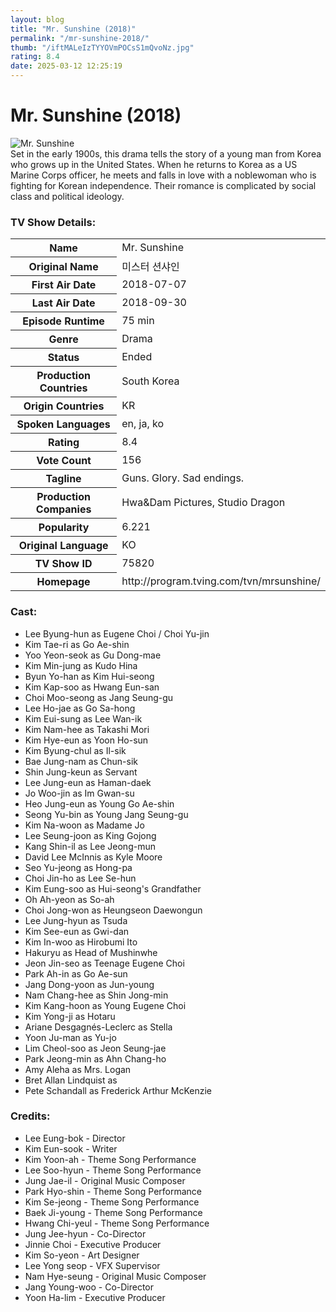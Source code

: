 ```yaml
---
layout: blog
title: "Mr. Sunshine (2018)"
permalink: "/mr-sunshine-2018/"
thumb: "/iftMALeIzTYYOVmPOCsS1mQvoNz.jpg"
rating: 8.4
date: 2025-03-12 12:25:19
---
```

<h1 class="title">Mr. Sunshine (2018)</h1><div class="poster"><img src="{{ site.imglink }}/iftMALeIzTYYOVmPOCsS1mQvoNz.jpg" class="img-fluid my-3" alt="Mr. Sunshine"/></div><div class="plot">Set in the early 1900s, this drama tells the story of a young man from Korea who grows up in the United States. When he returns to Korea as a US Marine Corps officer, he meets and falls in love with a noblewoman who is fighting for Korean independence. Their romance is complicated by social class and political ideology.</div><h3>TV Show Details:</h3><table class="table table-bordered details"><tr><th>Name</th><td>Mr. Sunshine</td></tr><tr><th>Original Name</th><td>미스터 션샤인</td></tr><tr><th>First Air Date</th><td>2018-07-07</td></tr><tr><th>Last Air Date</th><td>2018-09-30</td></tr><tr><th>Episode Runtime</th><td>75 min</td></tr><tr><th>Genre</th><td>Drama</td></tr><tr><th>Status</th><td>Ended</td></tr><tr><th>Production Countries</th><td>South Korea</td></tr><tr><th>Origin Countries</th><td>KR</td></tr><tr><th>Spoken Languages</th><td>en, ja, ko</td></tr><tr><th>Rating</th><td>8.4</td></tr><tr><th>Vote Count</th><td>156</td></tr><tr><th>Tagline</th><td>Guns. Glory. Sad endings.</td></tr><tr><th>Production Companies</th><td>Hwa&Dam Pictures, Studio Dragon</td></tr><tr><th>Popularity</th><td>6.221</td></tr><tr><th>Original Language</th><td>KO</td></tr><tr><th>TV Show ID</th><td>75820</td></tr><tr><th>Homepage</th><td>http://program.tving.com/tvn/mrsunshine/</td></tr></table><h3>Cast:</h3><ul class="list-group cast"><li>Lee Byung-hun as Eugene Choi / Choi Yu-jin</li><li>Kim Tae-ri as Go Ae-shin</li><li>Yoo Yeon-seok as Gu Dong-mae</li><li>Kim Min-jung as Kudo Hina</li><li>Byun Yo-han as Kim Hui-seong</li><li>Kim Kap-soo as Hwang Eun-san</li><li>Choi Moo-seong as Jang Seung-gu</li><li>Lee Ho-jae as Go Sa-hong</li><li>Kim Eui-sung as Lee Wan-ik</li><li>Kim Nam-hee as Takashi Mori</li><li>Kim Hye-eun as Yoon Ho-sun</li><li>Kim Byung-chul as Il-sik</li><li>Bae Jung-nam as Chun-sik</li><li>Shin Jung-keun as Servant</li><li>Lee Jung-eun as Haman-daek</li><li>Jo Woo-jin as Im Gwan-su</li><li>Heo Jung-eun as Young Go Ae-shin</li><li>Seong Yu-bin as Young Jang Seung-gu</li><li>Kim Na-woon as Madame Jo</li><li>Lee Seung-joon as King Gojong</li><li>Kang Shin-il as Lee Jeong-mun</li><li>David Lee McInnis as Kyle Moore</li><li>Seo Yu-jeong as Hong-pa</li><li>Choi Jin-ho as Lee Se-hun</li><li>Kim Eung-soo as Hui-seong's Grandfather</li><li>Oh Ah-yeon as So-ah</li><li>Choi Jong-won as Heungseon Daewongun</li><li>Lee Jung-hyun as Tsuda</li><li>Kim See-eun as Gwi-dan</li><li>Kim In-woo as Hirobumi Ito</li><li>Hakuryu as Head of Mushinwhe</li><li>Jeon Jin-seo as Teenage Eugene Choi</li><li>Park Ah-in as Go Ae-sun</li><li>Jang Dong-yoon as Jun-young</li><li>Nam Chang-hee as Shin Jong-min</li><li>Kim Kang-hoon as Young Eugene Choi</li><li>Kim Yong-ji as Hotaru</li><li>Ariane Desgagnés-Leclerc as Stella</li><li>Yoon Ju-man as Yu-jo</li><li>Lim Cheol-soo as Jeon Seung-jae</li><li>Park Jeong-min as Ahn Chang-ho</li><li>Amy Aleha as Mrs. Logan</li><li>Bret Allan Lindquist as </li><li>Pete Schandall as Frederick Arthur McKenzie</li></ul><h3>Credits:</h3><ul class="list-group crew"><li>Lee Eung-bok - Director</li><li>Kim Eun-sook - Writer</li><li>Kim Yoon-ah - Theme Song Performance</li><li>Lee Soo-hyun - Theme Song Performance</li><li>Jung Jae-il - Original Music Composer</li><li>Park Hyo-shin - Theme Song Performance</li><li>Kim Se-jeong - Theme Song Performance</li><li>Baek Ji-young - Theme Song Performance</li><li>Hwang Chi-yeul - Theme Song Performance</li><li>Jung Jee-hyun - Co-Director</li><li>Jinnie Choi - Executive Producer</li><li>Kim So-yeon - Art Designer</li><li>Lee Yong seop - VFX Supervisor</li><li>Nam Hye-seung - Original Music Composer</li><li>Jang Young-woo - Co-Director</li><li>Yoon Ha-lim - Executive Producer</li></ul>
